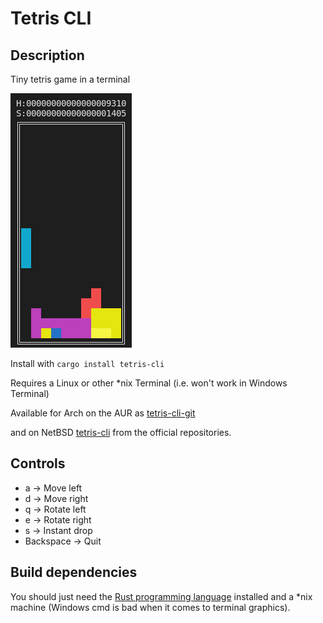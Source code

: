 # Tetris CLI

## Description

Tiny tetris game in a terminal

![screenshot](docs/img/screenshot.png)

Install with `cargo install tetris-cli`

Requires a Linux or other \*nix Terminal (i.e. won't work in Windows Terminal)

Available for Arch on the AUR as [tetris-cli-git](https://aur.archlinux.org/packages/tetris-terminal-git)

and on NetBSD [tetris-cli](https://pkgsrc.se/games/tetris-cli) from the official repositories.

## Controls

+ a -> Move left
+ d -> Move right
+ q -> Rotate left
+ e -> Rotate right
+ s -> Instant drop
+ Backspace -> Quit

## Build dependencies

You should just need the [Rust programming language](https://www.rust-lang.org/tools/install) installed and a \*nix machine (Windows cmd is bad when it comes to terminal graphics).

